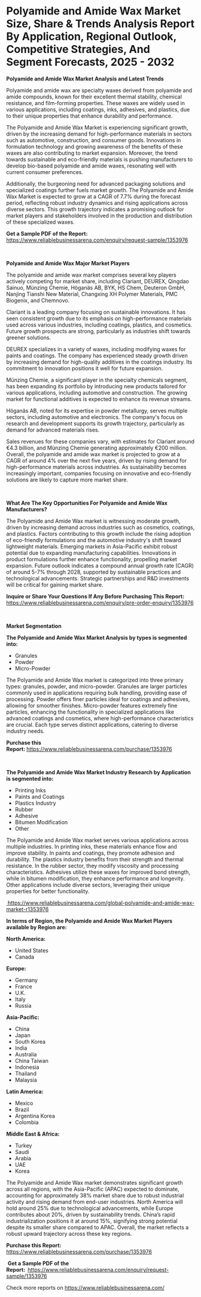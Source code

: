 <p><h1>Polyamide and Amide Wax Market Size, Share & Trends Analysis Report By Application, Regional Outlook, Competitive Strategies, And Segment Forecasts, 2025 - 2032</h1></p><p><strong>Polyamide and Amide Wax Market Analysis and Latest Trends</strong></p>
<p><p>Polyamide and amide wax are specialty waxes derived from polyamide and amide compounds, known for their excellent thermal stability, chemical resistance, and film-forming properties. These waxes are widely used in various applications, including coatings, inks, adhesives, and plastics, due to their unique properties that enhance durability and performance.</p><p>The Polyamide and Amide Wax Market is experiencing significant growth, driven by the increasing demand for high-performance materials in sectors such as automotive, construction, and consumer goods. Innovations in formulation technology and growing awareness of the benefits of these waxes are also contributing to market expansion. Moreover, the trend towards sustainable and eco-friendly materials is pushing manufacturers to develop bio-based polyamide and amide waxes, resonating well with current consumer preferences.</p><p>Additionally, the burgeoning need for advanced packaging solutions and specialized coatings further fuels market growth. The Polyamide and Amide Wax Market is expected to grow at a CAGR of 7.7% during the forecast period, reflecting robust industry dynamics and rising applications across diverse sectors. This growth trajectory indicates a promising outlook for market players and stakeholders involved in the production and distribution of these specialized waxes.</p></p>
<p><strong>Get a Sample PDF of the Report:&nbsp;</strong> <a href="https://www.reliablebusinessarena.com/enquiry/request-sample/1353976?utm_campaign=2259&utm_medium=2&utm_source=Github&utm_content=ia&utm_term=04022025&utm_id=polyamide-and-amide-wax">https://www.reliablebusinessarena.com/enquiry/request-sample/1353976</a></p>
<p>&nbsp;</p>
<p><strong>Polyamide and Amide Wax Major Market Players</strong></p>
<p><p>The polyamide and amide wax market comprises several key players actively competing for market share, including Clariant, DEUREX, Qingdao Sainuo, Münzing Chemie, Höganäs AB, BYK, HS Chem, Deuteron GmbH, Nanjing Tianshi New Material, Changxing XH Polymer Materials, PMC Biogenix, and Chemnovo.</p><p>Clariant is a leading company focusing on sustainable innovations. It has seen consistent growth due to its emphasis on high-performance materials used across various industries, including coatings, plastics, and cosmetics. Future growth prospects are strong, particularly as industries shift towards greener solutions.</p><p>DEUREX specializes in a variety of waxes, including modifying waxes for paints and coatings. The company has experienced steady growth driven by increasing demand for high-quality additives in the coatings industry. Its commitment to innovation positions it well for future expansion.</p><p>Münzing Chemie, a significant player in the specialty chemicals segment, has been expanding its portfolio by introducing new products tailored for various applications, including automotive and construction. The growing market for functional additives is expected to enhance its revenue streams.</p><p>Höganäs AB, noted for its expertise in powder metallurgy, serves multiple sectors, including automotive and electronics. The company's focus on research and development supports its growth trajectory, particularly as demand for advanced materials rises.</p><p>Sales revenues for these companies vary, with estimates for Clariant around €4.3 billion, and Münzing Chemie generating approximately €200 million. Overall, the polyamide and amide wax market is projected to grow at a CAGR of around 4% over the next five years, driven by rising demand for high-performance materials across industries. As sustainability becomes increasingly important, companies focusing on innovative and eco-friendly solutions are likely to capture more market share.</p></p>
<p>&nbsp;</p>
<p><strong>What Are The Key Opportunities For Polyamide and Amide Wax Manufacturers?</strong></p>
<p><p>The Polyamide and Amide Wax market is witnessing moderate growth, driven by increasing demand across industries such as cosmetics, coatings, and plastics. Factors contributing to this growth include the rising adoption of eco-friendly formulations and the automotive industry's shift toward lightweight materials. Emerging markets in Asia-Pacific exhibit robust potential due to expanding manufacturing capabilities. Innovations in product formulations further enhance functionality, propelling market expansion. Future outlook indicates a compound annual growth rate (CAGR) of around 5-7% through 2028, supported by sustainable practices and technological advancements. Strategic partnerships and R&D investments will be critical for gaining market share.</p></p>
<p><strong>Inquire or Share Your Questions If Any Before Purchasing This Report:</strong> <a href="https://www.reliablebusinessarena.com/enquiry/pre-order-enquiry/1353976?utm_campaign=2259&utm_medium=2&utm_source=Github&utm_content=ia&utm_term=04022025&utm_id=polyamide-and-amide-wax">https://www.reliablebusinessarena.com/enquiry/pre-order-enquiry/1353976</a></p>
<p>&nbsp;</p>
<p><strong>Market Segmentation</strong></p>
<p><strong>The Polyamide and Amide Wax Market Analysis by types is segmented into:</strong></p>
<p><ul><li>Granules</li><li>Powder</li><li>Micro-Powder</li></ul></p>
<p><p>The Polyamide and Amide Wax market is categorized into three primary types: granules, powder, and micro-powder. Granules are larger particles commonly used in applications requiring bulk handling, providing ease of processing. Powder offers finer particles ideal for coatings and adhesives, allowing for smoother finishes. Micro-powder features extremely fine particles, enhancing the functionality in specialized applications like advanced coatings and cosmetics, where high-performance characteristics are crucial. Each type serves distinct applications, catering to diverse industry needs.</p></p>
<p><strong>Purchase this Report:&nbsp;</strong><a href="https://www.reliablebusinessarena.com/purchase/1353976?utm_campaign=2259&utm_medium=2&utm_source=Github&utm_content=ia&utm_term=04022025&utm_id=polyamide-and-amide-wax">https://www.reliablebusinessarena.com/purchase/1353976</a></p>
<p>&nbsp;</p>
<p><strong>The Polyamide and Amide Wax Market Industry Research by Application is segmented into:</strong></p>
<p><ul><li>Printing Inks</li><li>Paints and Coatings</li><li>Plastics Industry</li><li>Rubber</li><li>Adhesive</li><li>Bitumen Modification</li><li>Other</li></ul></p>
<p><p>The Polyamide and Amide Wax market serves various applications across multiple industries. In printing inks, these materials enhance flow and improve stability. In paints and coatings, they promote adhesion and durability. The plastics industry benefits from their strength and thermal resistance. In the rubber sector, they modify viscosity and processing characteristics. Adhesives utilize these waxes for improved bond strength, while in bitumen modification, they enhance performance and longevity. Other applications include diverse sectors, leveraging their unique properties for better functionality.</p></p>
<p><a href="https://www.reliablebusinessarena.com/global-polyamide-and-amide-wax-market-r1353976?utm_campaign=2259&utm_medium=2&utm_source=Github&utm_content=ia&utm_term=04022025&utm_id=polyamide-and-amide-wax">&nbsp;https://www.reliablebusinessarena.com/global-polyamide-and-amide-wax-market-r1353976</a></p>
<p><strong>In terms of Region, the Polyamide and Amide Wax Market Players available by Region are:</strong></p>
<p>
    <p> <strong> North America: </strong>
        <ul>
            <li>United States</li>
            <li>Canada</li>
        </ul>
        </p> 
    <p> <strong> Europe: </strong>
        <ul>
            <li>Germany</li>
            <li>France</li>
            <li>U.K.</li>
            <li>Italy</li>
            <li>Russia</li>
        </ul>
        </p> 
    <p> <strong> Asia-Pacific: </strong>
        <ul>
            <li>China</li>
            <li>Japan</li>
            <li>South Korea</li>
            <li>India</li>
            <li>Australia</li>
            <li>China Taiwan</li>
            <li>Indonesia</li>
            <li>Thailand</li>
            <li>Malaysia</li>
        </ul>
        </p> 
    <p> <strong> Latin America: </strong>
        <ul>
            <li>Mexico</li>
            <li>Brazil</li>
            <li>Argentina Korea</li>
            <li>Colombia</li>
        </ul>
        </p> 
    <p> <strong> Middle East & Africa: </strong>
        <ul>
            <li>Turkey</li>
            <li>Saudi</li>
            <li>Arabia</li>
            <li>UAE</li>
            <li>Korea</li>
        </ul>
    </p>
    </p>
<p><p>The Polyamide and Amide Wax market demonstrates significant growth across all regions, with the Asia-Pacific (APAC) expected to dominate, accounting for approximately 38% market share due to robust industrial activity and rising demand from end-user industries. North America will hold around 25% due to technological advancements, while Europe contributes about 20%, driven by sustainability trends. China’s rapid industrialization positions it at around 15%, signifying strong potential despite its smaller share compared to APAC. Overall, the market reflects a robust upward trajectory across these key regions.</p></p>
<p><strong>Purchase this Report: </strong><a href="https://www.reliablebusinessarena.com/purchase/1353976?utm_campaign=2259&utm_medium=2&utm_source=Github&utm_content=ia&utm_term=04022025&utm_id=polyamide-and-amide-wax">https://www.reliablebusinessarena.com/purchase/1353976</a></p>
<p>&nbsp;<strong>Get a Sample PDF of the Report:&nbsp;&nbsp;</strong><a href="https://www.reliablebusinessarena.com/enquiry/request-sample/1353976?utm_campaign=2259&utm_medium=2&utm_source=Github&utm_content=ia&utm_term=04022025&utm_id=polyamide-and-amide-wax">https://www.reliablebusinessarena.com/enquiry/request-sample/1353976</a></p>
<p><strong></strong></p>
<p>Check more reports on <a href="https://www.reliablebusinessarena.com/?utm_campaign=2259&utm_medium=2&utm_source=Github&utm_content=ia&utm_term=04022025&utm_id=polyamide-and-amide-wax">https://www.reliablebusinessarena.com/</a></p>